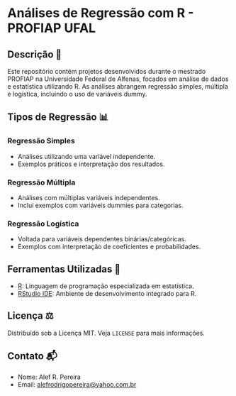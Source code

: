 # Análises de Regressão com R - PROFIAP UFAL

## Descrição :pencil:
Este repositório contém projetos desenvolvidos durante o mestrado PROFIAP na Universidade Federal de Alfenas, focados em análise de dados e estatística utilizando R. As análises abrangem regressão simples, múltipla e logística, incluindo o uso de variáveis dummy.

## Tipos de Regressão :bar_chart:

### Regressão Simples
- Análises utilizando uma variável independente.
- Exemplos práticos e interpretação dos resultados.

### Regressão Múltipla
- Análises com múltiplas variáveis independentes.
- Inclui exemplos com variáveis dummies para categorias.

### Regressão Logística
- Voltada para variáveis dependentes binárias/categóricas.
- Exemplos com interpretação de coeficientes e probabilidades.

## Ferramentas Utilizadas :wrench:
- [R](https://www.r-project.org/): Linguagem de programação especializada em estatística.
- [RStudio IDE](https://www.rstudio.com/): Ambiente de desenvolvimento integrado para R.

## Licença :balance_scale:
Distribuído sob a Licença MIT. Veja `LICENSE` para mais informações.

## Contato :mailbox_with_mail:
- Nome: Alef R. Pereira
- Email: alefrodrigopereira@yahoo.com.br